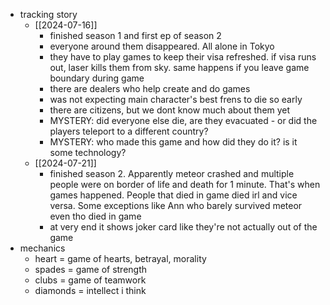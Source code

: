 
  * tracking story
    * [[2024-07-16]]
      * finished season 1 and first ep of season 2
      * everyone around them disappeared. All alone in Tokyo
      * they have to play games to keep their visa refreshed. if visa runs out, laser kills them from sky. same happens if you leave game boundary during game
      * there are dealers who help create and do games
      * was not expecting main character's best frens to die so early
      * there are citizens, but we dont know much about them yet
      * MYSTERY: did everyone else die, are they evacuated - or did the players teleport to a different country?
      * MYSTERY: who made this game and how did they do it? is it some technology?
    * [[2024-07-21]]
      * finished season 2. Apparently meteor crashed and multiple people were on border of life and death for 1 minute. That's when games happened. People that died in game died irl and vice versa. Some exceptions like Ann who barely survived meteor even tho died in game
      * at very end it shows joker card like they're not actually out of the game
  * mechanics
    * heart = game of hearts, betrayal, morality
    * spades = game of strength
    * clubs = game of teamwork
    * diamonds = intellect i think